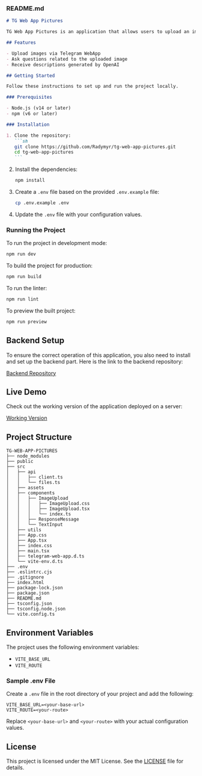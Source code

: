 ### README.md

````markdown
# TG Web App Pictures

TG Web App Pictures is an application that allows users to upload an image and ask a related question via a Telegram WebApp. The image and question are sent to a server, which forwards the image to OpenAI for description generation. The response is then returned to the Telegram user who requested it.

## Features

- Upload images via Telegram WebApp
- Ask questions related to the uploaded image
- Receive descriptions generated by OpenAI

## Getting Started

Follow these instructions to set up and run the project locally.

### Prerequisites

- Node.js (v14 or later)
- npm (v6 or later)

### Installation

1. Clone the repository:
   ```sh
   git clone https://github.com/Radymyr/tg-web-app-pictures.git
   cd tg-web-app-pictures
   ```
````

2. Install the dependencies:

   ```sh
   npm install
   ```

3. Create a `.env` file based on the provided `.env.example` file:

   ```sh
   cp .env.example .env
   ```

4. Update the `.env` file with your configuration values.

### Running the Project

To run the project in development mode:

```sh
npm run dev
```

To build the project for production:

```sh
npm run build
```

To run the linter:

```sh
npm run lint
```

To preview the built project:

```sh
npm run preview
```

## Backend Setup

To ensure the correct operation of this application, you also need to install and set up the backend part. Here is the link to the backend repository:

[Backend Repository](https://github.com/Radymyr/tg-web-app-pictures-back)

## Live Demo

Check out the working version of the application deployed on a server:

[Working Version](https://t.me/describingPictures_bot)

## Project Structure

```
TG-WEB-APP-PICTURES
├── node_modules
├── public
├── src
│   ├── api
│   │   ├── client.ts
│   │   └── files.ts
│   ├── assets
│   ├── components
│   │   ├── ImageUpload
│   │   │   ├── ImageUpload.css
│   │   │   ├── ImageUpload.tsx
│   │   │   └── index.ts
│   │   ├── ResponseMessage
│   │   └── TextInput
│   ├── utils
│   ├── App.css
│   ├── App.tsx
│   ├── index.css
│   ├── main.tsx
│   ├── telegram-web-app.d.ts
│   └── vite-env.d.ts
├── .env
├── .eslintrc.cjs
├── .gitignore
├── index.html
├── package-lock.json
├── package.json
├── README.md
├── tsconfig.json
├── tsconfig.node.json
└── vite.config.ts
```

## Environment Variables

The project uses the following environment variables:

- `VITE_BASE_URL`
- `VITE_ROUTE`

### Sample .env File

Create a `.env` file in the root directory of your project and add the following:

```env
VITE_BASE_URL=<your-base-url>
VITE_ROUTE=<your-route>
```

Replace `<your-base-url>` and `<your-route>` with your actual configuration values.

## License

This project is licensed under the MIT License. See the [LICENSE](LICENSE) file for details.
